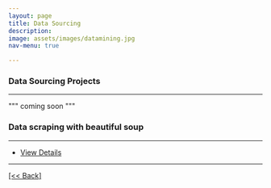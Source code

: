 ```yaml
---
layout: page
title: Data Sourcing
description:
image: assets/images/datamining.jpg
nav-menu: true

---
```


### Data Sourcing Projects

---

""" coming soon """

### Data scraping with beautiful soup

---

<ul class="actions">
   <li><a href="https://cvanchieri.github.io/DSPortfolio/datascrapingbeautifulsoup.html" class="button next">View Details</a></li>
</ul>




---
[[<< Back]](https://cvanchieri.github.io/DSPortfolio)
